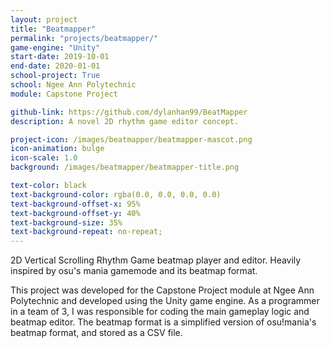 ```yaml
---
layout: project
title: "Beatmapper"
permalink: "projects/beatmapper/"
game-engine: "Unity"
start-date: 2019-10-01
end-date: 2020-01-01
school-project: True
school: Ngee Ann Polytechnic
module: Capstone Project

github-link: https://github.com/dylanhan99/BeatMapper
description: A novel 2D rhythm game editor concept.

project-icon: /images/beatmapper/beatmapper-mascot.png
icon-animation: bulge
icon-scale: 1.0
background: /images/beatmapper/beatmapper-title.png

text-color: black
text-background-color: rgba(0.0, 0.0, 0.0, 0.0)
text-background-offset-x: 95%
text-background-offset-y: 40%
text-background-size: 35%
text-background-repeat: no-repeat;
---
```


2D Vertical Scrolling Rhythm Game beatmap player and editor.
Heavily inspired by osu's mania gamemode and its beatmap format.

This project was developed for the Capstone Project module at Ngee Ann Polytechnic and developed using the Unity game engine.
As a programmer in a team of 3, I was responsible for coding the main gameplay logic and beatmap editor.
The beatmap format is a simplified version of osu!mania's beatmap format, and stored as a CSV file.